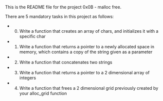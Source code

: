 This is the README file for the project 0x0B - malloc free.

There are 5 mandatory tasks in this project as follows:
-	0. Write a function that creates an array of chars, and initializes it with a specific char
-	1. Write a function that returns a pointer to a newly allocated space in memory, which contains a copy of the string given as a parameter
-	2. Write a function that concatenates two strings
-	3. Write a function that returns a pointer to a 2 dimensional array of integers
-	4. Write a function that frees a 2 dimensional grid previously created by your alloc_grid function
